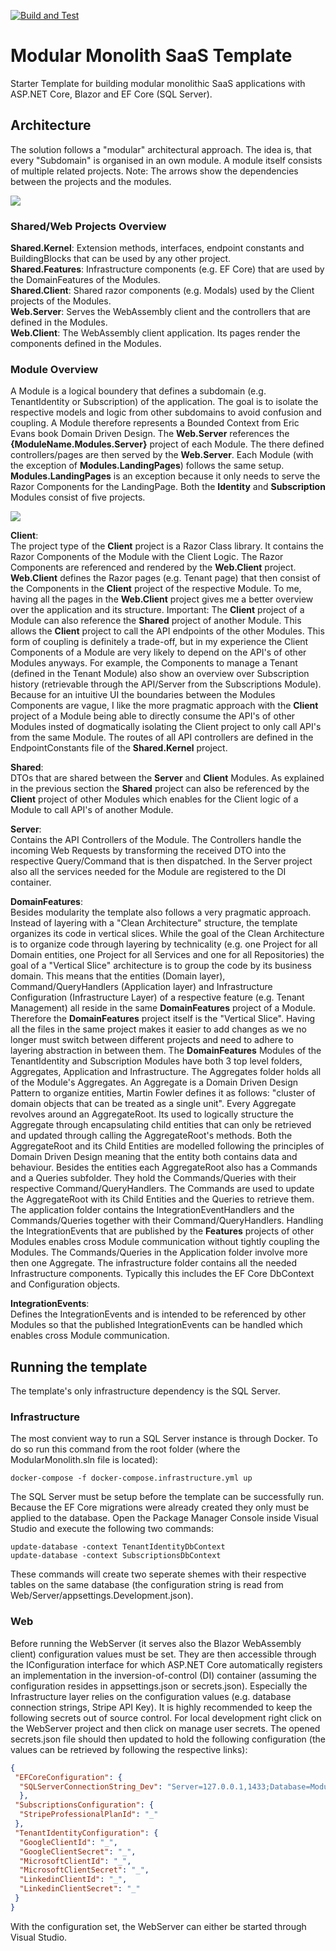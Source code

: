 [![Build and Test](https://github.com/DavidEggenberger/ASPNETCore.Blazor.ModularMonolith.Template/actions/workflows/Build_Test.yml/badge.svg)](https://github.com/DavidEggenberger/ASPNETCore.Blazor.ModularMonolith.Template/actions/workflows/Build_Test.yml)

# Modular Monolith SaaS Template

Starter Template for building modular monolithic SaaS applications with ASP.NET Core, Blazor and EF Core (SQL Server).

## Architecture

The solution follows a "modular" architectural approach. The idea is, that every "Subdomain" is organised in an own module. A module itself consists of multiple related projects. Note: The arrows show the dependencies between the projects and the modules.  

<img src="https://raw.githubusercontent.com/DavidEggenberger/ModularMonolith.SaaS.Template/main/Assets/ArchitectureOverview.png" />

### Shared/Web Projects Overview

**Shared.Kernel**: Extension methods, interfaces, endpoint constants and BuildingBlocks that can be used by any other project. <br/>
**Shared.Features**: Infrastructure components (e.g. EF Core) that are used by the DomainFeatures of the Modules.<br/> 
**Shared.Client**: Shared razor components (e.g. Modals) used by the Client projects of the Modules.<br/>
**Web.Server**: Serves the WebAssembly client and the controllers that are defined in the Modules.<br/>
**Web.Client**: The WebAssembly client application. Its pages render the components defined in the Modules.<br/>

### Module Overview

A Module is a logical boundery that defines a subdomain (e.g. TenantIdentity or Subscription) of the application. The goal is to isolate the respective models and logic from other subdomains to avoid confusion and coupling. A Module therefore represents a Bounded Context from Eric Evans book Domain Driven Design. The **Web.Server** references the **{ModuleName.Modules.Server}** project of each Module. The there defined controllers/pages are then served by the **Web.Server**. Each Module (with the exception of **Modules.LandingPages**) follows the same setup. **Modules.LandingPages** is an exception because it only needs to serve the Razor Components for the LandingPage. Both the **Identity** and **Subscription** Modules consist of five projects.

<img src="https://raw.githubusercontent.com/DavidEggenberger/ModularMonolith.SaaS.Template/main/Assets/ModuleOverview.png" />

**Client**:
<br/>The project type of the **Client** project is a Razor Class library. It contains the Razor Components of the Module with the Client Logic. The Razor Components are referenced and rendered by the **Web.Client** project. **Web.Client** defines the Razor pages (e.g. Tenant page) that then consist of the Components in the **Client** project of the respective Module. To me, having all the pages in the **Web.Client** project gives me a better overview over the application and its structure. Important: The **Client** project of a Module can also reference the **Shared** project of another Module. This allows the **Client** project to call the API endpoints of the other Modules. This form of coupling is definitely a trade-off, but in my experience the Client Components of a Module are very likely to depend on the API's of other Modules anyways. For example, the Components to manage a Tenant (defined in the Tenant Module) also show an overview over Subscription history (retrievable through the API/Server from the Subscriptions Module). Because for an intuitive UI the boundaries between the Modules Components are vague, I like the more pragmatic approach with the **Client** project of a Module being able to directly consume the API's of other Modules insted of dogmatically isolating the Client project to only call API's from the same Module. The routes of all API controllers are defined in the EndpointConstants file of the **Shared.Kernel** project. <br/>

**Shared**: 
<br/>DTOs that are shared between the **Server** and **Client** Modules. As explained in the previous section the **Shared** project can also be referenced by the **Client** project of other Modules which enables for the Client logic of a Module to call API's of another Module. <br/> 

**Server**: 
<br/>Contains the API Controllers of the Module. The Controllers handle the incoming Web Requests by transforming the received DTO into the respective Query/Command that is then dispatched. In the Server project also all the services needed for the Module are registered to the DI container.<br/>

**DomainFeatures**: 
<br/>Besides modularity the template also follows a very pragmatic approach. Instead of layering with a "Clean Architecture" structure, the template organizes its code in vertical slices. While the goal of the Clean Architecture is to organize code through layering by technicality (e.g. one Project for all Domain entities, one Project for all Services and one for all Repositories) the goal of a "Vertical Slice" architecture is to group the code by its business domain. This means that the entities (Domain layer), Command/QueryHandlers (Application layer) and Infrastructure Configuration (Infrastructure Layer) of a respective feature (e.g. Tenant Management) all reside in the same **DomainFeatures** project of a Module. Therefore the **DomainFeatures** project itself is the "Vertical Slice". Having all the files in the same project makes it easier to add changes as we no longer must switch between different projects and need to adhere to layering abstraction in between them. The **DomainFeatures** Modules of the TenantIdentity and Subscription Modules have both 3 top level folders, Aggregates, Application and Infrastructure.
The Aggregates folder holds all of the Module's Aggregates. An Aggregate is a Domain Driven Design Pattern to organize entities, Martin Fowler defines it as follows: "cluster of domain objects that can be treated as a single unit". Every Aggregate revolves around an AggregateRoot. Its used to logically structure the Aggregate through encapsulating child entities that can only be retrieved and updated through calling the AggregateRoot's methods. Both the AggregateRoot and its Child Entities are modelled following the principles of Domain Driven Design meaning that the entity both contains data and behaviour. Besides the entities each AggregateRoot also has a Commands and a Queries subfolder. They hold the Commands/Queries with their respective Command/QueryHandlers. The Commands are used to update the AggregateRoot with its Child Entities and the Queries to retrieve them.     
The application folder contains the IntegrationEventHandlers and the Commands/Queries together with their Command/QueryHandlers. Handling the IntegrationEvents that are published by the **Features** projects of other Modules enables cross Module communication without tightly coupling the Modules. The Commands/Queries in the Application folder involve more then one Aggregate.
The infrastructure folder contains all the needed Infrastructure components. Typically this includes the EF Core DbContext and Configuration objects.

**IntegrationEvents**: 
<br/>Defines the IntegrationEvents and is intended to be referenced by other Modules so that the published IntegrationEvents can be handled which enables cross Module communication.

## Running the template
The template's only infrastructure dependency is the SQL Server.

### Infrastructure
The most convient way to run a SQL Server instance is through Docker. To do so run this command from the root folder 
(where the ModularMonolith.sln file is located):
```
docker-compose -f docker-compose.infrastructure.yml up
```

The SQL Server must be setup before the template can be successfully run. Because the EF Core migrations were already created they only must be applied to the database. Open the Package Manager Console inside Visual Studio and execute the following two commands:
```
update-database -context TenantIdentityDbContext
update-database -context SubscriptionsDbContext
```
These commands will create two seperate shemes with their respective tables on the same database (the configuration string is read from Web/Server/appsettings.Development.json).

### Web
Before running the WebServer (it serves also the Blazor WebAssembly client) configuration values must be set. They are then accessible through the IConfiguration interface for which ASP.NET Core automatically registers an implementation in the inversion-of-control (DI) container (assuming the configuration resides in appsettings.json or secrets.json). Especially the Infrastructure layer relies on the configuration values (e.g. database connection strings, Stripe API Key). It is highly recommended to keep the following secrets out of source control. For local development right click on the WebServer project and then click on manage user secrets. The opened secrets.json file should then updated to hold the following configuration (the values can be retrieved by following the respective links):

```json
{
 "EFCoreConfiguration": {
  "SQLServerConnectionString_Dev": "Server=127.0.0.1,1433;Database=ModularMonolith;User Id=SA;Password=YourSTRONG!Passw0rd;Encrypt=False;"
  },
 "SubscriptionsConfiguration": {
  "StripeProfessionalPlanId": "_"
 },
 "TenantIdentityConfiguration": {
  "GoogleClientId": "_",
  "GoogleClientSecret": "_",
  "MicrosoftClientId": "_",
  "MicrosoftClientSecret": "_",
  "LinkedinClientId": "_",
  "LinkedinClientSecret": "_"
 }
}
```

With the configuration set, the WebServer can either be started through Visual Studio.
